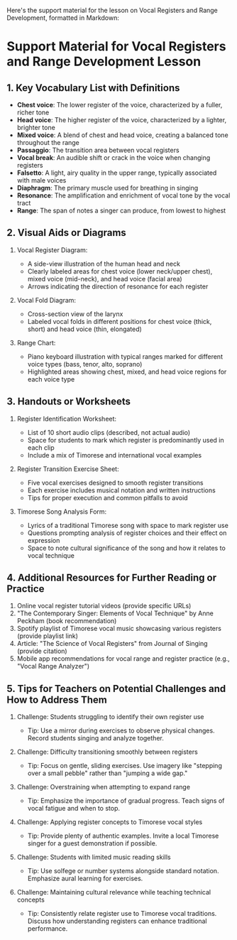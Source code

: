 Here's the support material for the lesson on Vocal Registers and Range Development, formatted in Markdown:

# Support Material for Vocal Registers and Range Development Lesson

## 1. Key Vocabulary List with Definitions

- **Chest voice**: The lower register of the voice, characterized by a fuller, richer tone
- **Head voice**: The higher register of the voice, characterized by a lighter, brighter tone
- **Mixed voice**: A blend of chest and head voice, creating a balanced tone throughout the range
- **Passaggio**: The transition area between vocal registers
- **Vocal break**: An audible shift or crack in the voice when changing registers
- **Falsetto**: A light, airy quality in the upper range, typically associated with male voices
- **Diaphragm**: The primary muscle used for breathing in singing
- **Resonance**: The amplification and enrichment of vocal tone by the vocal tract
- **Range**: The span of notes a singer can produce, from lowest to highest

## 2. Visual Aids or Diagrams

1. Vocal Register Diagram:
   - A side-view illustration of the human head and neck
   - Clearly labeled areas for chest voice (lower neck/upper chest), mixed voice (mid-neck), and head voice (facial area)
   - Arrows indicating the direction of resonance for each register

2. Vocal Fold Diagram:
   - Cross-section view of the larynx
   - Labeled vocal folds in different positions for chest voice (thick, short) and head voice (thin, elongated)

3. Range Chart:
   - Piano keyboard illustration with typical ranges marked for different voice types (bass, tenor, alto, soprano)
   - Highlighted areas showing chest, mixed, and head voice regions for each voice type

## 3. Handouts or Worksheets

1. Register Identification Worksheet:
   - List of 10 short audio clips (described, not actual audio)
   - Space for students to mark which register is predominantly used in each clip
   - Include a mix of Timorese and international vocal examples

2. Register Transition Exercise Sheet:
   - Five vocal exercises designed to smooth register transitions
   - Each exercise includes musical notation and written instructions
   - Tips for proper execution and common pitfalls to avoid

3. Timorese Song Analysis Form:
   - Lyrics of a traditional Timorese song with space to mark register use
   - Questions prompting analysis of register choices and their effect on expression
   - Space to note cultural significance of the song and how it relates to vocal technique

## 4. Additional Resources for Further Reading or Practice

1. Online vocal register tutorial videos (provide specific URLs)
2. "The Contemporary Singer: Elements of Vocal Technique" by Anne Peckham (book recommendation)
3. Spotify playlist of Timorese vocal music showcasing various registers (provide playlist link)
4. Article: "The Science of Vocal Registers" from Journal of Singing (provide citation)
5. Mobile app recommendations for vocal range and register practice (e.g., "Vocal Range Analyzer")

## 5. Tips for Teachers on Potential Challenges and How to Address Them

1. Challenge: Students struggling to identify their own register use
   - Tip: Use a mirror during exercises to observe physical changes. Record students singing and analyze together.

2. Challenge: Difficulty transitioning smoothly between registers
   - Tip: Focus on gentle, sliding exercises. Use imagery like "stepping over a small pebble" rather than "jumping a wide gap."

3. Challenge: Overstraining when attempting to expand range
   - Tip: Emphasize the importance of gradual progress. Teach signs of vocal fatigue and when to stop.

4. Challenge: Applying register concepts to Timorese vocal styles
   - Tip: Provide plenty of authentic examples. Invite a local Timorese singer for a guest demonstration if possible.

5. Challenge: Students with limited music reading skills
   - Tip: Use solfege or number systems alongside standard notation. Emphasize aural learning for exercises.

6. Challenge: Maintaining cultural relevance while teaching technical concepts
   - Tip: Consistently relate register use to Timorese vocal traditions. Discuss how understanding registers can enhance traditional performance.